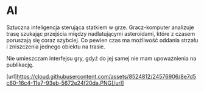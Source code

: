 # AI

Sztuczna inteligencja sterująca statkiem w grze.
Gracz-komputer analizuje trasę szukając przejścia między nadlatującymi asteroidami, które z czasem poruszają się coraz szybciej.
Co pewien czas ma możliwość oddania strzału i zniszczenia jednego obiektu na trasie.

Nie umieszczam interfejsu gry, gdyż do jej samej nie mam upoważnienia na publikację.

[url]https://cloud.githubusercontent.com/assets/8524812/24576906/8e7d5c60-16c4-11e7-93eb-5672e24f20da.PNG[/url]
